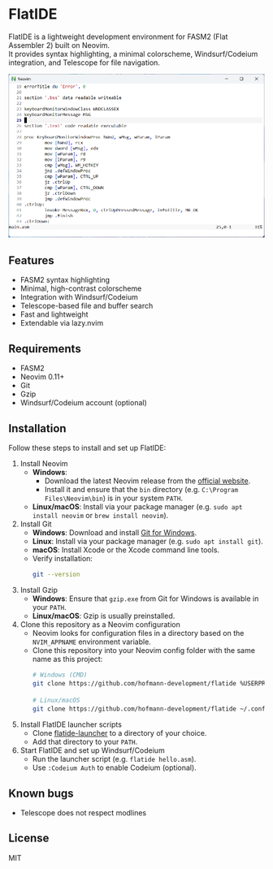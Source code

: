 # FlatIDE

FlatIDE is a lightweight development environment for FASM2 (Flat Assembler 2) built on Neovim.  
It provides syntax highlighting, a minimal colorscheme, Windsurf/Codeium integration, and Telescope for file navigation.

<img src="screenshot.png" alt="FlatIDE Screenshot" width="800">

## Features

- FASM2 syntax highlighting
- Minimal, high-contrast colorscheme
- Integration with Windsurf/Codeium
- Telescope-based file and buffer search
- Fast and lightweight
- Extendable via lazy.nvim

## Requirements

- FASM2
- Neovim 0.11+
- Git
- Gzip
- Windsurf/Codeium account (optional)

## Installation

Follow these steps to install and set up FlatIDE:

1. Install Neovim
   - **Windows**:
     - Download the latest Neovim release from the [official website](https://neovim.io/).  
     - Install it and ensure that the `bin` directory (e.g. `C:\Program Files\Neovim\bin`) is in your system `PATH`.
   - **Linux/macOS**: Install via your package manager (e.g. `sudo apt install neovim` or `brew install neovim`).
2. Install Git
   - **Windows**: Download and install [Git for Windows](https://gitforwindows.org/).  
   - **Linux**: Install via your package manager (e.g. `sudo apt install git`).  
   - **macOS**: Install Xcode or the Xcode command line tools.  
   - Verify installation:  
     ```sh
     git --version
     ```
3. Install Gzip
   - **Windows**: Ensure that `gzip.exe` from Git for Windows is available in your `PATH`.  
   - **Linux/macOS**: Gzip is usually preinstalled.
4. Clone this repository as a Neovim configuration
   - Neovim looks for configuration files in a directory based on the `NVIM_APPNAME` environment variable.  
   - Clone this repository into your Neovim config folder with the same name as this project:
     ```sh
     # Windows (CMD)
     git clone https://github.com/hofmann-development/flatide %USERPROFILE%\flatide

     # Linux/macOS
     git clone https://github.com/hofmann-development/flatide ~/.config/flatide
     ```
5. Install FlatIDE launcher scripts
   - Clone [flatide-launcher](https://github.com/hofmann-development/flatide-launcher) to a directory of your choice.  
   - Add that directory to your `PATH`.
6. Start FlatIDE and set up Windsurf/Codeium
   - Run the launcher script (e.g. `flatide hello.asm`).  
   - Use `:Codeium Auth` to enable Codeium (optional).

## Known bugs

- Telescope does not respect modlines

## License

MIT

